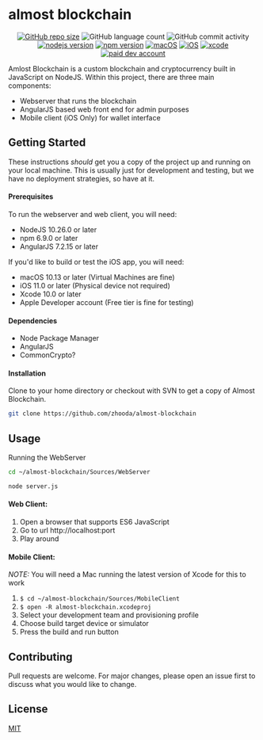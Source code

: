 # almost blockchain
<!--
[![GitHub repo size](https://img.shields.io/github/repo-size/zhooda/almost-blockchain.svg?logo=github&logoColor=white&style=flat-square&labelColor=black)](https://github.com/zhooda/almost-blockchain)
![GitHub language count](https://img.shields.io/github/languages/count/zhooda/almost-blockchain.svg?logo=koding&logoColor=white&style=flat-square&labelColor=black)
![GitHub commit activity](https://img.shields.io/github/commit-activity/w/zhooda/almost-blockchain.svg?logo=code-climate&logoColor=white&style=flat-square&labelColor=black)
[![nodejs version](https://img.shields.io/static/v1.svg?style=flat-square&logo=node.js&label=node.js&logoColor=white&message=10.26.0%2B&color=green&labelColor=black)](https://nodejs.org)
[![npm version](https://img.shields.io/static/v1.svg?style=flat-square&logo=npm&logoColor=white&label=npm&message=6.9.0%2B&color=red&labelColor=black)](https://nodejs.org)
[![macOS](https://img.shields.io/static/v1.svg?style=flat-square&logo=apple&logoColor=white&label=macOS&message=10.13.0%2B&color=orange&labelColor=black)](https://developer.apple.com/account/ios/profile/)
[![iOS](https://img.shields.io/static/v1.svg?style=flat-square&logo=apple&logoColor=white&label=iOS&message=11.0%2B&color=orange&labelColor=black)](https://developer.apple.com/account/ios/profile/)
[![xcode](https://img.shields.io/static/v1.svg?style=flat-square&logo=xcode&logoColor=white&label=Xcode&message=10.0%2B&color=blue&labelColor=black)](https://developer.apple.com/xcode/)
[![paid dev account](https://img.shields.io/static/v1.svg?style=flat-square&logo=swift&logoColor=white&label=developer%20tier&message=$0/year%20|%20$99/year&color=blue&labelColor=black)](https://developer.apple.com/account/ios/profile/)
-->

<p align="center"><a href="https://github.com/zhooda/almost-blockchain"><img alt="GitHub repo size" src="https://img.shields.io/github/repo-size/zhooda/almost-blockchain.svg?logo=github&amp;logoColor=white&amp;style=flat-square&amp;labelColor=black" /></a>
<img alt="GitHub language count" src="https://img.shields.io/github/languages/count/zhooda/almost-blockchain.svg?logo=koding&amp;logoColor=white&amp;style=flat-square&amp;labelColor=black" />
<img alt="GitHub commit activity" src="https://img.shields.io/github/commit-activity/w/zhooda/almost-blockchain.svg?logo=code-climate&amp;logoColor=white&amp;style=flat-square&amp;labelColor=black" />
<a href="https://nodejs.org"><img alt="nodejs version" src="https://img.shields.io/static/v1.svg?style=flat-square&amp;logo=node.js&amp;label=node.js&amp;logoColor=white&amp;message=10.26.0%2B&amp;color=green&amp;labelColor=black" /></a>
<a href="https://nodejs.org"><img alt="npm version" src="https://img.shields.io/static/v1.svg?style=flat-square&amp;logo=npm&amp;logoColor=white&amp;label=npm&amp;message=6.9.0%2B&amp;color=red&amp;labelColor=black" /></a>
<a href="https://developer.apple.com/account/ios/profile/"><img alt="macOS" src="https://img.shields.io/static/v1.svg?style=flat-square&amp;logo=apple&amp;logoColor=white&amp;label=macOS&amp;message=10.13.0%2B&amp;color=orange&amp;labelColor=black" /></a>
<a href="https://developer.apple.com/account/ios/profile/"><img alt="iOS" src="https://img.shields.io/static/v1.svg?style=flat-square&amp;logo=apple&amp;logoColor=white&amp;label=iOS&amp;message=11.0%2B&amp;color=orange&amp;labelColor=black" /></a>
<a href="https://developer.apple.com/xcode/"><img alt="xcode" src="https://img.shields.io/static/v1.svg?style=flat-square&amp;logo=xcode&amp;logoColor=white&amp;label=Xcode&amp;message=10.0%2B&amp;color=blue&amp;labelColor=black" /></a>
<a href="https://developer.apple.com/account/ios/profile/"><img alt="paid dev account" src="https://img.shields.io/static/v1.svg?style=flat-square&amp;logo=swift&amp;logoColor=white&amp;label=developer%20tier&amp;message=$0/year%20|%20$99/year&amp;color=blue&amp;labelColor=black" /></a></p>

Amlost Blockchain is a custom blockchain and cryptocurrency built in JavaScript on NodeJS.
Within this project, there are three main components:
- Webserver that runs the blockchain
- AngularJS based web front end for admin purposes
- Mobile client (iOS Only) for wallet interface

## Getting Started

These instructions *should* get you a copy of the project up and running
on your local machine. This is usually just for development and testing,
but we have no deployment strategies, so have at it.

#### Prerequisites

To run the webserver and web client, you will need:

- NodeJS 10.26.0 or later
- npm 6.9.0 or later
- AngularJS 7.2.15 or later


If you'd like to build or test the iOS app, you will need:

- macOS 10.13 or later (Virtual Machines are fine)
- iOS 11.0 or later (Physical device not required)
- Xcode 10.0 or later
- Apple Developer account (Free tier is fine for testing)

#### Dependencies

- Node Package Manager
- AngularJS
- CommonCrypto? 

#### Installation

Clone to your home directory or checkout with SVN to get a copy of Almost Blockchain.

```bash
git clone https://github.com/zhooda/almost-blockchain
```

## Usage

Running the WebServer
```bash
cd ~/almost-blockchain/Sources/WebServer

node server.js
```

#### Web Client:
1. Open a browser that supports ES6 JavaScript
2. Go to url http://localhost:port
3. Play around

#### Mobile Client:
*NOTE:* You will need a Mac running the latest version of Xcode for this to work
1. ```$ cd ~/almost-blockchain/Sources/MobileClient```
2. ```$ open -R almost-blockchain.xcodeproj```
3. Select your development team and provisioning profile
4. Choose build target device or simulator
5. Press the build and run button

## Contributing
Pull requests are welcome. For major changes, please open an issue first to discuss what you would like to change.

## License
[MIT](https://choosealicense.com/licenses/mit/)